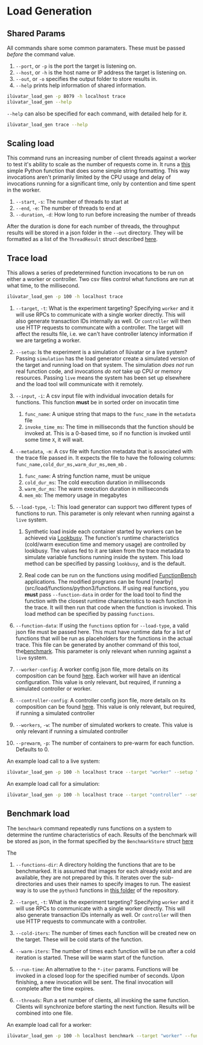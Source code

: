 # Load Generation

## Shared Params

All commands share some common paramaters.
These must be passed *before* the command value.

1. `--port`, or `-p` is the port the target is listening on.
1. `--host`, or `-h` is the host name or IP address the target is listening on.
1. `--out`, or `-o` specifies the output folder to store results in.
1. `--help` prints help information of shared information.

```sh
ilúvatar_load_gen -p 8079 -h localhost trace 
ilúvatar_load_gen --help
```

`--help` can also be specified for each command, with detailed help for it.
```sh
ilúvatar_load_gen trace --help
```

## Scaling load

This command runs an increasing number of client threads against a worker to test it's ability to scale as the number of requests come in.
It runs a [this](../../load/functions/python3/functions/hello/main.py) simple Python function that does some simple string formatting.
This way invocations aren't primarily limited by the CPU usage and delay of invocations running for a significant time, only by contention and time spent in the worker.

1. `--start`, `-s`: The number of threads to start at
1. `--end`, `-e`: The number of threads to end at
1. `--duration`, `-d`: How long to run before increasing the number of threads

After the duration is done for each number of threads, the throughput results will be stored in a json folder in the `--out` directory.
They will be formatted as a list of the `ThreadResult` struct described [here](../ilúvatar_load_gen/src/utils.rs).

## Trace load

This allows a series of predetermined function invocations to be run on either a worker or controller.
Two csv files control what functions are run at what time, to the millisecond.

```sh
ilúvatar_load_gen -p 100 -h localhost trace 
```

1. `--target`, `-t`: What is the experiment targeting? 
Specifying `worker` and it will use RPCs to communicate with a single worker directly.
This will also generate transaction IDs internally as well. 
Or `controller` will then use HTTP requests to communcate with a controller.
The target will affect the results file, i.e. we can't have controller latency information if we are targeting a worker.

1. `--setup`: Is the experiment is a simulation of Ilúvatar or a live system? 
Passing `simulation` has the load generator create a simulated version of the target and running load on that system.
The simulation *does not* run real function code, and invocations *do not* take up CPU or memory resources.
Passing `live` means the system has been set up elsewhere and the load tool will communicate with it remotely.

1. `--input`, `-i`: A csv input file with individual invocation details for functions. This function **must** be in sorted order on invocatin time
   1. `func_name`: A unique string that maps to the `func_name` in the `metadata` file
   1. `invoke_time_ms`: The time in milliseconds that the function should be invoked at. This is a 0-based time, so if no function is invoked until some time `X`, it will wait.

1. `--metadata`, `-m`: A csv file with function metadata that is associated with the trace file passed in.
It expects the file to have the following columns: `func_name,cold_dur_ms,warm_dur_ms,mem_mb` .
   1. `func_name`: A string function name, must be unique
   1. `cold_dur_ms`: The cold execution duration in milliseconds
   1. `warm_dur_ms`: The warm execution duration in milliseconds
   1. `mem_mb`: The memory usage in megabytes

1. `--load-type`, `-l`: This load generator can support two different types of functions to run.
This parameter is only relevant when running against a `live` system.
   1. Synthetic load inside each container started by workers can be achieved via [Lookbusy](http://www.devin.com/lookbusy/).
   The function's runtime characteristics (cold/warm execution time and memory usage) are controlled by lookbusy.
   The values fed to it are taken from the trace metadata to simulate variable functions running inside the system.
   This load method can be specified by passing `lookbusy`, and is the default.

   1. Real code can be run on the functions using modified [FunctionBench](https://github.com/ddps-lab/serverless-faas-workbench) applications.
   The modified programs can be found [nearby](src/load/functions/python3/functions.
   If using real functions, you **must** pass `--function-data` in order for the load tool to find the function with the closest runtime characteristics to each function in the trace.
   It will then run that code when the function is invoked.
   This load method can be specified by passing `functions`.

1. `--function-data`: If using the `functions` option for `--load-type`, a valid json file must be passed here.
This must have runtime data for a list of functions that will be run as placeholders for the functions in the actual trace.
This file can be generated by another command of this tool, the[benchmark](#benchmark-load).
This parameter is only relevant when running against a `live` system.

1. `--worker-config`: A worker config json file, more details on its composition can be found [here](./CONFIG.md#worker-configuration).
Each worker will have an identical configuration.
This value is only relevant, but required, if running a simulated controller or worker.

1. `--controller-config`: A controller config json file, more details on its composition can be found [here](./CONFIG.md#controller-configuration).
This value is only relevant, but required, if running a simulated controller

1. `--workers`, `-w`: The number of simulated workers to create.
This value is only relevant if running a simulated controller

1. `--prewarm`, `-p`: The number of containers to pre-warm for each function.
Defaults to 0.

An example load call to a live system:
```sh
ilúvatar_load_gen -p 100 -h localhost trace --target "worker" --setup "live" --input "/my/trace/input.csv" --metadata "/my/trace/metadata-input.csv" --load-type "functions" --function-data "/my/function/data.json
```

An example load call for a simulation:
```sh
ilúvatar_load_gen -p 100 -h localhost trace --target "controller" --setup "simulation" --input "/my/trace/input.csv" --metadata "/my/trace/metadata-input.csv" --worker-config "/my/worker/config.json" --controller-config "/my/controller/config.json" --workers 3
```

## Benchmark load

The `benchmark` command repeatedly runs functions on a system to determine the runtime characteristics of each.
Results of the benchmark will be stored as json, in the format specified by the `BenchmarkStore` struct [here](../ilúvatar_load_gen/src/benchmark.rs)

The 

1. `--functions-dir`: A directory holding the functions that are to be benchmarked.
It is assumed that images for each already exist and are available, they are not prepared by this.
It iterates over the sub-directories and uses their names to specify images to run.
The easiest way is to use the `python3` functions in [this folder](../../load/functions/python3/functions) of the repository.

1. `--target`, `-t`: What is the experiment targeting? 
Specifying `worker` and it will use RPCs to communicate with a single worker directly.
This will also generate transaction IDs internally as well. 
Or `controller` will then use HTTP requests to communcate with a controller.

1. `--cold-iters`: The number of times each function will be created new on the target. These will be cold starts of the function.

1. `--warm-iters`: The number of times each function will be run after a cold iteration is started. These will be warm start of the function.

1. `--run-time`: An alternative to the `*-iter` params. 
Functions will be invoked in a closed loop for the specified number of seconds.
Upon finishing, a new invocation will be sent.
The final invocation will complete after the time expires.

1. `--threads`: Run a set number of clients, all invoking the same function. 
Clients will synchronize before starting the next function.
Results will be combined into one file.


An example load call for a worker:
```sh
ilúvatar_load_gen -p 100 -h localhost benchmark --target "worker" --functions-dir "src/load/functions/python3/functions" --cold-iters 5 --warm-iters 5
```
